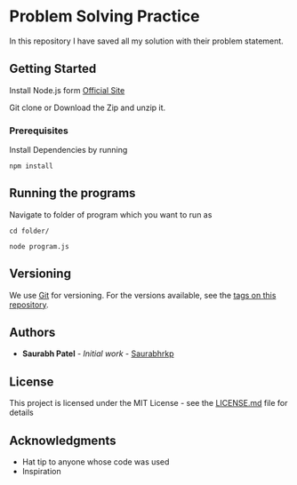 # Problem Solving Practice

In this repository I have saved all my solution with their problem statement.

## Getting Started

Install Node.js form [Official Site](https://nodejs.org/en/download/)

Git clone or Download the Zip and unzip it.

### Prerequisites

Install Dependencies by running

```
npm install
```

## Running the programs

Navigate to folder of program which you want to run as

```
cd folder/

node program.js
```

## Versioning

We use [Git](https://git-scm.com/) for versioning. For the versions available, see the [tags on this repository](https://github.com/Saurabhrkp/Problem-Solving/tags).

## Authors

- **Saurabh Patel** - _Initial work_ - [Saurabhrkp](https://github.com/Saurabhrkp)

## License

This project is licensed under the MIT License - see the [LICENSE.md](LICENSE.md) file for details

## Acknowledgments

- Hat tip to anyone whose code was used
- Inspiration
